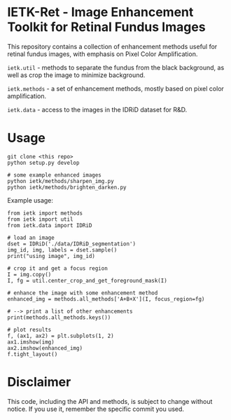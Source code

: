 # IETK-Ret - Image Enhancement Toolkit for Retinal Fundus Images

This repository contains a collection of enhancement methods useful for
retinal fundus images, with emphasis on Pixel Color Amplification.

`ietk.util` - methods to separate the fundus from the black background,
as well as crop the image to minimize background.

`ietk.methods` - a set of enhancement methods, mostly based on pixel
color amplification.

`ietk.data` - access to the images in the IDRiD dataset for R&D.


<!-- It also contains the code used for the Pixel Color Amplification paper: -->
<!-- todo -->
<!-- [code](./iciar2020)  [paper: Pixel Color Amplification](TODO) -->


# Usage

```
git clone <this repo>
python setup.py develop

# some example enhanced images
python ietk/methods/sharpen_img.py
python ietk/methods/brighten_darken.py
```


Example usage:
```
from ietk import methods
from ietk import util
from ietk.data import IDRiD

# load an image
dset = IDRiD('./data/IDRiD_segmentation')
img_id, img, labels = dset.sample()
print("using image", img_id)

# crop it and get a focus region
I = img.copy()
I, fg = util.center_crop_and_get_foreground_mask(I)

# enhance the image with some enhancement method
enhanced_img = methods.all_methods['A+B+X'](I, focus_region=fg)

# --> print a list of other enhancements
print(methods.all_methods.keys())

# plot results
f, (ax1, ax2) = plt.subplots(1, 2)
ax1.imshow(img)
ax2.imshow(enhanced_img)
f.tight_layout()
```


# Disclaimer

This code, including the API and methods, is subject to change without
notice.  If you use it, remember the specific commit you used.
